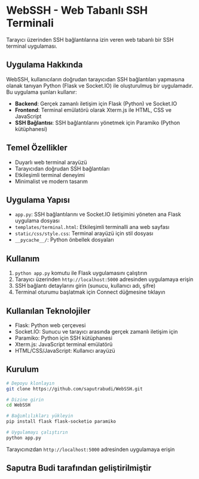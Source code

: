 # WebSSH - Web Tabanlı SSH Terminali

Tarayıcı üzerinden SSH bağlantılarına izin veren web tabanlı bir SSH terminal uygulaması.

## Uygulama Hakkında

WebSSH, kullanıcıların doğrudan tarayıcıdan SSH bağlantıları yapmasına olanak tanıyan Python (Flask ve Socket.IO) ile oluşturulmuş bir uygulamadır. Bu uygulama şunları kullanır:

- **Backend**: Gerçek zamanlı iletişim için Flask (Python) ve Socket.IO
- **Frontend**: Terminal emülatörü olarak Xterm.js ile HTML, CSS ve JavaScript
- **SSH Bağlantısı**: SSH bağlantılarını yönetmek için Paramiko (Python kütüphanesi)

## Temel Özellikler

- Duyarlı web terminal arayüzü
- Tarayıcıdan doğrudan SSH bağlantıları
- Etkileşimli terminal deneyimi
- Minimalist ve modern tasarım

## Uygulama Yapısı

- `app.py`: SSH bağlantılarını ve Socket.IO iletişimini yöneten ana Flask uygulama dosyası
- `templates/terminal.html`: Etkileşimli terminalli ana web sayfası
- `static/css/style.css`: Terminal arayüzü için stil dosyası
- `__pycache__/`: Python önbellek dosyaları

## Kullanım

1. `python app.py` komutu ile Flask uygulamasını çalıştırın
2. Tarayıcı üzerinden `http://localhost:5000` adresinden uygulamaya erişin
3. SSH bağlantı detaylarını girin (sunucu, kullanıcı adı, şifre)
4. Terminal oturumu başlatmak için Connect düğmesine tıklayın

## Kullanılan Teknolojiler

- Flask: Python web çerçevesi
- Socket.IO: Sunucu ve tarayıcı arasında gerçek zamanlı iletişim için
- Paramiko: Python için SSH kütüphanesi
- Xterm.js: JavaScript terminal emülatörü
- HTML/CSS/JavaScript: Kullanıcı arayüzü

## Kurulum

```bash
# Depoyu klonlayın
git clone https://github.com/saputrabudi/WebSSH.git

# Dizine girin
cd WebSSH

# Bağımlılıkları yükleyin
pip install flask flask-socketio paramiko

# Uygulamayı çalıştırın
python app.py
```

Tarayıcınızdan `http://localhost:5000` adresinden uygulamaya erişin

## Saputra Budi tarafından geliştirilmiştir 